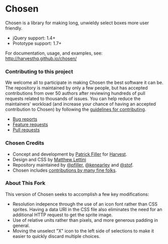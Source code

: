 # Chosen

Chosen is a library for making long, unwieldy select boxes more user friendly.

- jQuery support: 1.4+
- Prototype support: 1.7+

For documentation, usage, and examples, see:  
http://harvesthq.github.io/chosen/

### Contributing to this project

We welcome all to participate in making Chosen the best software it can be. The repository is maintained by only a few people, but has accepted contributions from over 50 authors after reviewing hundreds of pull requests related to thousands of issues. You can help reduce the maintainers' workload (and increase your chance of having an accepted contribution to Chosen) by following the
[guidelines for contributing](contributing.md).

* [Bug reports](contributing.md#bugs)
* [Feature requests](contributing.md#features)
* [Pull requests](contributing.md#pull-requests)

### Chosen Credits

- Concept and development by [Patrick Filler](http://patrickfiller.com) for [Harvest](http://getharvest.com/).
- Design and CSS by [Matthew Lettini](http://matthewlettini.com/)
- Repository maintained by [@pfiller](http://github.com/pfiller), [@kenearley](http://github.com/kenearley) and [@stof](http://github.com/stof).
- Chosen includes [contributions by many fine folks](https://github.com/harvesthq/chosen/contributors).

### About This Fork

This version of Chosen seeks to accomplish a few key modifications:

- Resolution indepence through the use of an icon font rather than CSS sprites. Having a data URI in the CSS file also eliminates the need for an additional HTTP request to get the sprite image.
- Use of relative units rather than pixels, and more generous padding in general.
- Moving the unselect "X" icon to the left side of selections to make it easier to quickly discard multiple choices.